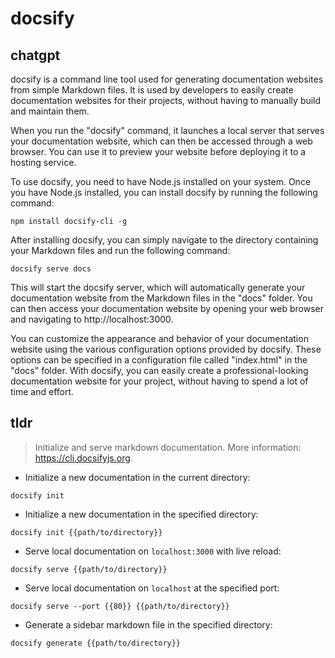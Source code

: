 # docsify 
## chatgpt 
docsify is a command line tool used for generating documentation websites from simple Markdown files. It is used by developers to easily create documentation websites for their projects, without having to manually build and maintain them.

When you run the "docsify" command, it launches a local server that serves your documentation website, which can then be accessed through a web browser. You can use it to preview your website before deploying it to a hosting service.

To use docsify, you need to have Node.js installed on your system. Once you have Node.js installed, you can install docsify by running the following command:

```
npm install docsify-cli -g
```

After installing docsify, you can simply navigate to the directory containing your Markdown files and run the following command:

```
docsify serve docs
```

This will start the docsify server, which will automatically generate your documentation website from the Markdown files in the "docs" folder. You can then access your documentation website by opening your web browser and navigating to http://localhost:3000.

You can customize the appearance and behavior of your documentation website using the various configuration options provided by docsify. These options can be specified in a configuration file called "index.html" in the "docs" folder. With docsify, you can easily create a professional-looking documentation website for your project, without having to spend a lot of time and effort. 

## tldr 
 
> Initialize and serve markdown documentation.
> More information: <https://cli.docsifyjs.org>.

- Initialize a new documentation in the current directory:

`docsify init`

- Initialize a new documentation in the specified directory:

`docsify init {{path/to/directory}}`

- Serve local documentation on `localhost:3000` with live reload:

`docsify serve {{path/to/directory}}`

- Serve local documentation on `localhost` at the specified port:

`docsify serve --port {{80}} {{path/to/directory}}`

- Generate a sidebar markdown file in the specified directory:

`docsify generate {{path/to/directory}}`
